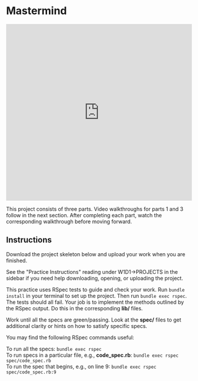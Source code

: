 # Mastermind

<iframe src="https://player.vimeo.com/video/291835027" width="100%" height="480" frameborder="0" allowfullscreen></iframe>

This project consists of three parts. Video walkthroughs for parts 1 and 3
follow in the next section. After completing each part, watch the corresponding
walkthrough before moving forward.

## Instructions

Download the project skeleton below and upload your work when you are finished.

See the "Practice Instructions" reading under W1D1->PROJECTS in the sidebar if
you need help downloading, opening, or uploading the project.

This practice uses RSpec tests to guide and check your work. Run `bundle
install` in your terminal to set up the project. Then run `bundle exec rspec`.
The tests should all fail. Your job is to implement the methods outlined by the
RSpec output. Do this in the corresponding __lib/__ files.

Work until all the specs are green/passing. Look at the __spec/__ files to get
additional clarity or hints on how to satisfy specific specs.

You may find the following RSpec commands useful:

To run all the specs: `bundle exec rspec`  
To run specs in a particular file, e.g., __code_spec.rb__: `bundle exec rspec spec/code_spec.rb`  
To run the spec that begins, e.g., on line 9: `bundle exec rspec spec/code_spec.rb:9`